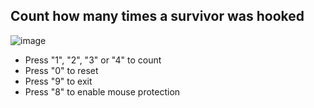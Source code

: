<h2>Count how many times a survivor was hooked</h2> 

![image](https://user-images.githubusercontent.com/63518404/217078397-fdb1d55d-c0e3-4c7f-a6fd-3a586dcbc497.png)

<ul>
  <li>Press "1", "2", "3" or "4" to count</li>
  <li>Press "0" to reset</li>
  <li>Press "9" to exit</li>
  <li>Press "8" to enable mouse protection</li>
</ul>
